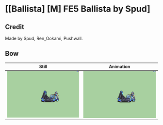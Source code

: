 # [\[Ballista\] \[M\] FE5 Ballista by Spud]

## Credit

Made by Spud, Ren_Ookami, Pushwall.
	
## Bow

| Still | Animation |
| :---: | :-------: |
| ![Bow still](./Bow_000.png) | ![Bow animation](./Bow.gif) |
